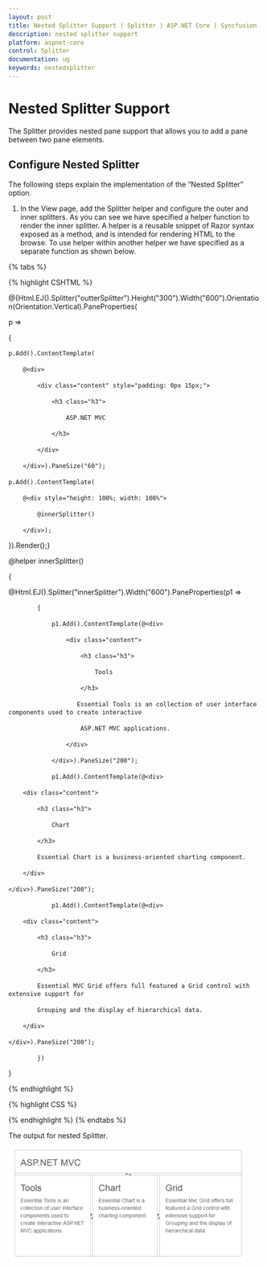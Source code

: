 ```yaml
---
layout: post
title: Nested Splitter Support | Splitter | ASP.NET Core | Syncfusion
description: nested splitter support
platform: aspnet-core
control: Splitter
documentation: ug
keywords: nestedsplitter
---
```


# Nested Splitter Support

The Splitter provides nested pane support that allows you to add a pane between two pane elements.

## Configure Nested Splitter

The following steps explain the implementation of the “Nested Splitter” option.

1. In the View page, add the Splitter helper and configure the outer and inner splitters. As you can see we have specified a helper function to render the inner splitter. A helper is a reusable snippet of Razor syntax exposed as a method, and is intended for rendering HTML to the browse. To use helper within another helper we have specified as a separate function as shown below.

{% tabs %}

{% highlight CSHTML %}

@{Html.EJ().Splitter("outterSplitter").Height("300").Width("600").Orientation(Orientation.Vertical).PaneProperties(

p =>

{

	p.Add().ContentTemplate(

		@<div>

			<div class="content" style="padding: 0px 15px;">

				<h3 class="h3">

					ASP.NET MVC

				</h3>

			</div>

		</div>).PaneSize("60");

	p.Add().ContentTemplate(

		@<div style="height: 100%; width: 100%">

			@innerSplitter()

		</div>);

}).Render();}



@helper innerSplitter()

{

@Html.EJ().Splitter("innerSplitter").Width("600").PaneProperties(p1 =>

			{

				p1.Add().ContentTemplate(@<div>

					<div class="content">

						<h3 class="h3">

							Tools

						</h3>

					   Essential Tools is an collection of user interface components used to create interactive

						ASP.NET MVC applications.

					</div>

				</div>).PaneSize("200");

				p1.Add().ContentTemplate(@<div>

		<div class="content">

			<h3 class="h3">

				Chart

			</h3>

			Essential Chart is a business-oriented charting component.

		</div>

	</div>).PaneSize("200");

				p1.Add().ContentTemplate(@<div>

		<div class="content">

			<h3 class="h3">

				Grid

			</h3>

			Essential MVC Grid offers full featured a Grid control with extensive support for

			Grouping and the display of hierarchical data.

		</div>

	</div>).PaneSize("200");

			})

}

{% endhighlight %}

{% highlight CSS %}


<style type="text/css" >

	#outterSplitter 
	{

		margin: 0 auto;

	}

	.h3 
	{

		font-size: 14px;

	}

	#innerSplitter 
	{

		border: 0 none;

	}

	.content 
	{

		padding: 15px;

	}

</style>



{% endhighlight %}
{% endtabs %} 

The output for nested Splitter.



![](Nested-Splitter-Support_images/Nested-Splitter-Support_img1.png)



